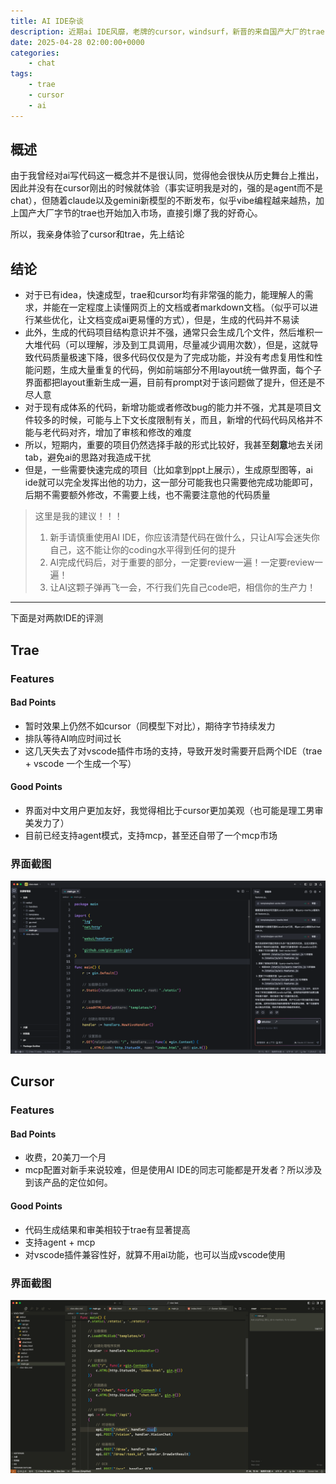 ```yaml
---
title: AI IDE杂谈
description: 近期ai IDE风靡，老牌的cursor，windsurf，新晋的来自国产大厂的trae，简单使用了一下，有不少感触...
date: 2025-04-28 02:00:00+0000
categories:
    - chat
tags:
    - trae
    - cursor
    - ai
---
```


## 概述

由于我曾经对ai写代码这一概念并不是很认同，觉得他会很快从历史舞台上推出，因此并没有在cursor刚出的时候就体验（事实证明我是对的，强的是agent而不是chat），但随着claude以及gemini新模型的不断发布，似乎vibe编程越来越热，加上国产大厂字节的trae也开始加入市场，直接引爆了我的好奇心。

所以，我亲身体验了cursor和trae，先上结论

## 结论

- 对于已有idea，快速成型，trae和cursor均有非常强的能力，能理解人的需求，并能在一定程度上读懂网页上的文档或者markdown文档。（似乎可以进行某些优化，让文档变成ai更易懂的方式），但是，生成的代码并不易读
- 此外，生成的代码项目结构意识并不强，通常只会生成几个文件，然后堆积一大堆代码（可以理解，涉及到工具调用，尽量减少调用次数），但是，这就导致代码质量极速下降，很多代码仅仅是为了完成功能，并没有考虑复用性和性能问题，生成大量重复的代码，例如前端部分不用layout统一做界面，每个子界面都把layout重新生成一遍，目前有prompt对于该问题做了提升，但还是不尽人意
- 对于现有成体系的代码，新增功能或者修改bug的能力并不强，尤其是项目文件较多的时候，可能与上下文长度限制有关，而且，新增的代码代码风格并不能与老代码对齐，增加了审核和修改的难度
- 所以，短期内，重要的项目仍然选择手敲的形式比较好，我甚至**刻意**地去关闭tab，避免ai的思路对我造成干扰
- 但是，一些需要快速完成的项目（比如拿到ppt上展示），生成原型图等，ai ide就可以完全发挥出他的功力，这一部分可能我也只需要他完成功能即可，后期不需要额外修改，不需要上线，也不需要注意他的代码质量

> 这里是我的建议！！！
> 
> 1. 新手请慎重使用AI IDE，你应该清楚代码在做什么，只让AI写会迷失你自己，这不能让你的coding水平得到任何的提升
> 2. AI完成代码后，对于重要的部分，一定要review一遍！一定要review一遍！
> 3. 让AI这颗子弹再飞一会，不行我们先自己code吧，相信你的生产力！

---

下面是对两款IDE的评测

## Trae

### Features

#### Bad Points

- 暂时效果上仍然不如cursor（同模型下对比），期待字节持续发力
- 排队等待AI响应时间过长
- 这几天失去了对vscode插件市场的支持，导致开发时需要开启两个IDE（trae + vscode 一个生成一个写）

#### Good Points

- 界面对中文用户更加友好，我觉得相比于cursor更加美观（也可能是理工男审美发力了）
- 目前已经支持agent模式，支持mcp，甚至还自带了一个mcp市场

### 界面截图

![](trae.png)

## Cursor

### Features

#### Bad Points

- 收费，20美刀一个月
- mcp配置对新手来说较难，但是使用AI IDE的同志可能都是开发者？所以涉及到该产品的定位如何。

#### Good Points

- 代码生成结果和审美相较于trae有显著提高
- 支持agent + mcp
- 对vscode插件兼容性好，就算不用ai功能，也可以当成vscode使用

### 界面截图

![](cursor.png)